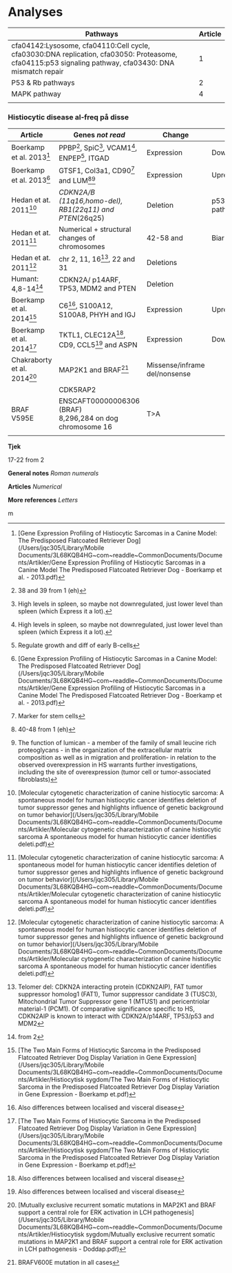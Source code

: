 # Analyses

| Pathways                                                     | Article |
| ------------------------------------------------------------ | ------- |
| cfa04142:Lysosome, cfa04110:Cell cycle, cfa03030:DNA replication, cfa03050: Proteasome, cfa04115:p53 signaling pathway, cfa03430: DNA mismatch repair | 1       |
| P53 & Rb pathways                                            | 2       |
| MAPK pathway                                                 | 4       |
|                                                              |         |

### Histiocytic disease al-freq på disse

| Article                     | Genes *not read*                                             | Change                        | Effect            | Breeds  |
| --------------------------- | ------------------------------------------------------------ | ----------------------------- | ----------------- | ------- |
| Boerkamp et al. 2013[^1]    | PPBP[^a], SpiC[^i], VCAM1[^i], ENPEP[^ii], ITGAD             | Expression                    | Downregulated     | FCR     |
| Boerkamp et al. 2013[^1]    | GTSF1, Col3a1, CD90[^iii] and LUM[^b][^iv]                   | Expression                    | Upregulated       | FCR     |
| Hedan et at. 2011[^2]       | *CDKN2A/B (11q16,homo-del), RB1(22q11) and PTEN*(26q25)      | Deletion                      | p53 & Rb pathways | BMD     |
| Hedan et at. 2011[^2]       | Numerical + structural changes of chromosomes                | 42-58 and                     | Biarmed           | BMD+FCR |
| Hedan et at. 2011[^2]       | chr 2, 11, 16[^v], 22 and 31                                 | Deletions                     |                   |         |
| Humant: 4,8-14[^c]          | CDKN2A/ p14ARF, TP53, MDM2 and PTEN                          | Deletion                      |                   |         |
| Boerkamp et al. 2014[^3]    | C6[^vi], S100A12, S100A8, PHYH and IGJ                       | Expression                    | Upregulated       | FCR     |
| Boerkamp et al. 2014[^3]    | TKTL1, CLEC12A[^vi], CD9, CCL5[^vi] and ASPN                 | Expression                    | Downregulated     | FCR     |
| Chakraborty et al. 2014[^4] | MAP2K1 and BRAF[^vii]                                        | Missense/inframe del/nonsense |                   | Human   |
|                             | CDK5RAP2                                                     |                               |                   | Mus     |
| BRAF V595E                  | ENSCAFT00000006306 (BRAF)<br />8,296,284 on dog chromosome 16 | T>A                           |                   |         |
|                             |                                                              |                               |                   |         |

**Tjek**

17-22 from 2

**General notes** *Roman numerals*

[^i]: High levels in spleen, so maybe not downregulated, just lower level than spleen (which Express it a lot).
[^ii]: Regulate growth and diff of early B-cells
[^iii]: Marker for stem cells
[^iv]: The function of lumican - a member of the family of small leucine rich proteoglycans - in the organization of the extracellular matrix composition as well as in migration and proliferation- in relation to the observed overexpression in HS warrants further investigations, including the site of overexpression (tumor cell or tumor-associated fibroblasts)
[^v]: Telomer del: CDKN2A interacting protein (CDKN2AIP), FAT tumor suppressor homolog1 (FAT1), Tumor suppressor candidate 3 (TUSC3), Mitochondrial Tumor Suppressor gene 1 (MTUS1) and pericentriolar material-1 (PCM1). Of comparative significance specific to HS, CDKN2AIP is known to interact with CDKN2A/p14ARF, TP53/p53 and MDM2
[^vi]: Also differences between localised and visceral disease
[^vii]: BRAFV600E mutation in all cases 

**Articles** *Numerical*

[^1]: [Gene Expression Profiling of Histiocytic Sarcomas in a Canine Model: The Predisposed Flatcoated Retriever Dog](/Users/jqc305/Library/Mobile Documents/3L68KQB4HG~com~readdle~CommonDocuments/Documents/Artikler/Gene Expression Profiling of Histiocytic Sarcomas in a Canine Model The Predisposed Flatcoated Retriever Dog - Boerkamp et al. - 2013.pdf)
[^2]: [Molecular  cytogenetic characterization of canine histiocytic sarcoma: A  spontaneous model for human histiocytic cancer identifies deletion of  tumor suppressor genes and highlights influence of genetic background on  tumor behavior](/Users/jqc305/Library/Mobile Documents/3L68KQB4HG~com~readdle~CommonDocuments/Documents/Artikler/Molecular cytogenetic characterization of canine histiocytic sarcoma A spontaneous model for human histiocytic cancer identifies deleti.pdf)

[^3]: [The Two Main Forms of Histiocytic Sarcoma in the Predisposed Flatcoated Retriever Dog Display Variation in Gene Expression](/Users/jqc305/Library/Mobile Documents/3L68KQB4HG~com~readdle~CommonDocuments/Documents/Artikler/Histiocytisk sygdom/The Two Main Forms of Histiocytic Sarcoma in the Predisposed Flatcoated Retriever Dog Display Variation in Gene Expression - Boerkamp et.pdf)
[^4]:[Mutually exclusive recurrent somatic mutations in MAP2K1 and BRAF support a central role for ERK activation in LCH pathogenesis](/Users/jqc305/Library/Mobile Documents/3L68KQB4HG~com~readdle~CommonDocuments/Documents/Artikler/Histiocytisk sygdom/Mutually exclusive recurrent somatic mutations in MAP2K1 and BRAF support a central role for ERK activation in LCH pathogenesis - Doddap.pdf)



**More references** *Letters*

[^a]: 38 and 39 from 1 (eh)
[^b]: 40-48 from 1 (eh)
[^c]: from 2

 

m